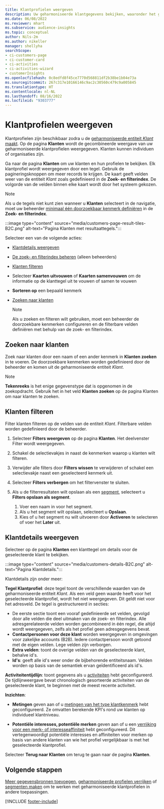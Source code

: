 ```yaml
---
title: Klantprofielen weergeven
description: Uw geharmoniseerde klantgegevens bekijken, waaronder het gebruik van zoek- en filterfuncties
ms.date: 06/08/2022
ms.reviewer: mhart
ms.subservice: audience-insights
ms.topic: conceptual
author: Nils-2m
ms.author: nikeller
manager: shellyha
searchScope:
- ci-customers-page
- ci-customer-card
- ci-activities
- ci-activities-wizard
- customerInsights
ms.openlocfilehash: 0c8edfd8f45ce7770d568811df2b38be1b04e73a
ms.sourcegitcommit: 267c317e10166146c9ac2c30560c479c9a005845
ms.translationtype: HT
ms.contentlocale: nl-NL
ms.lasthandoff: 08/16/2022
ms.locfileid: "9303777"
---
```

# <a name="view-customer-profiles"></a>Klantprofielen weergeven

Klantprofielen zijn beschikbaar zodra u de [geharmoniseerde entiteit *Klant* maakt](data-unification.md). Op de pagina **Klanten** wordt de gecombineerde weergave van uw geharmoniseerde klantprofielen weergegeven. Klanten kunnen individuen of organisaties zijn.

Ga naar de pagina **Klanten** om uw klanten en hun profielen te bekijken. Elk klantprofiel wordt weergegeven door een tegel. Gebruik de pagineringsknoppen om meer records te krijgen. De kaart geeft velden weer van de entiteit *Klant* zoals gedefinieerd in de **Zoek- en filterindex**. De volgorde van de velden binnen elke kaart wordt door het systeem gekozen.

> [!NOTE]
> Als u de tegels niet kunt zien wanneer u **Klanten** selecteert in de navigatie, moet uw beheerder [minimaal één doorzoekbaar kenmerk definiëren](search-filter-index.md) in de **Zoek- en filterindex**.

:::image type="content" source="media/customers-page-result-tiles-B2C.png" alt-text="Pagina Klanten met resultaattegels.":::

Selecteer een van de volgende acties:
- [Klantdetails weergeven](#view-customer-details)
- [De zoek- en filterindex beheren](search-filter-index.md) (alleen beheerders)
- [Klanten filteren](#filter-customers)
- Selecteer **Kaarten uitvouwen** of **Kaarten samenvouwen** om de informatie op de klanttegel uit te vouwen of samen te vouwen
- **Sorteren op** een bepaald kenmerk
- [Zoeken naar klanten](#search-for-customers)

  > [!NOTE]
  > Als u zoeken en filteren wilt gebruiken, moet een beheerder de doorzoekbare kenmerken configureren en de filterbare velden definiëren met behulp van de zoek- en filterindex.

## <a name="search-for-customers"></a>Zoeken naar klanten

Zoek naar klanten door een naam of een ander kenmerk in **Klanten zoeken** in te voeren. De doorzoekbare kenmerken worden gedefinieerd door de beheerder en komen uit de geharmoniseerde entiteit *Klant*.

> [!NOTE]
> **Tekenreeks** is het enige gegevenstype dat is opgenomen in de zoekopdracht. Gebruik het in het veld **Klanten zoeken** op de pagina Klanten om naar klanten te zoeken.

## <a name="filter-customers"></a>Klanten filteren

Filter klanten filteren op de velden van de entiteit *Klant*. Filterbare velden worden gedefinieerd door de beheerder.

1. Selecteer **Filters weergeven** op de pagina **Klanten**. Het deelvenster Filter wordt weergegeven.

1. Schakel de selectievakjes in naast de kenmerken waarop u klanten wilt filteren.

1. Verwijder alle filters door **Filters wissen** te verwijderen of schakel een selectievakje naast een geselecteerd kenmerk uit.

1. Selecteer **Filters verbergen** om het filtervenster te sluiten.

1. Als u de filterresultaten wilt opslaan als een [segment](segments.md), selecteert u **Filters opslaan als segment**.
   1. Voer een naam in voor het segment.
   1. Als u het segment wilt opslaan, selecteert u **Opslaan**.
   1. Kies of u het segment nu wilt uitvoeren door **Activeren** te selecteren of voer het **Later** uit.

## <a name="view-customer-details"></a>Klantdetails weergeven

Selecteer op de pagina **Klanten** een klanttegel om details voor de geselecteerde klant te bekijken.

:::image type="content" source="media/customers-details-B2C.png" alt-text="Pagina Klantdetails.":::

Klantdetails zijn onder meer:

**Tegel Klantprofiel**: deze tegel toont de verschillende waarden van de geharmoniseerde entiteit *Klant*. Als een veld geen waarde heeft voor het geselecteerde klantprofiel, wordt het niet weergegeven. Dit geldt niet voor het adresveld. De tegel is gestructureerd in secties:

- De eerste sectie toont een vooraf gedefinieerde set velden, gevolgd door alle velden die deel uitmaken van de zoek- en filterindex. Alle adresgerelateerde velden worden gecombineerd in één regel, die altijd wordt weergegeven, zelfs als het profiel geen adresgegevens bevat.
- **Contactpersonen voor deze klant** worden weergegeven in omgevingen voor zakelijke accounts (B2B). Iedere contactpersoon wordt getoond met de eigen velden. Lege velden zijn verborgen.
- **Extra velden**: toont de overige velden van de geselecteerde klant, behalve id's.
- **Id's**: geeft alle id's weer onder de bijbehorende entiteitsnaam. Velden worden op basis van de semantiek ervan geïdentificeerd als id's.

**Activiteitentijdlijn**: toont gegevens als u [activiteiten](activities.md) hebt geconfigureerd. De tijdlijnweergave bevat chronologisch gesorteerde activiteiten van de geselecteerde klant, te beginnen met de meest recente activiteit.

**Inzichten**:

- **Metingen** geven aan of u [metingen van het type klantkenmerk](measures.md) hebt geconfigureerd. Ze omvatten berekende KPI's rond uw klanten op individueel klantniveau.

- **Potentiële interesses, potentiële merken** geven aan of u een [verrijking voor een merk- of interesseaffiniteit](enrichment-microsoft.md) hebt geconfigureerd. Dit vertegenwoordigt potentiële interesses en affiniteiten voor merken op basis van andere klanten van wie het profiel vergelijkbaar is met het geselecteerde klantprofiel.

Selecteer **Terug naar Klanten** om terug te gaan naar de pagina **Klanten**.

## <a name="next-steps"></a>Volgende stappen

[Meer gegevensbronnen toevoegen](data-sources.md), [geharmoniseerde profielen verrijken](enrichment-hub.md) of [segmenten maken](segments.md) om te werken met geharmoniseerde klantprofielen in andere toepassingen.

[!INCLUDE [footer-include](includes/footer-banner.md)]

